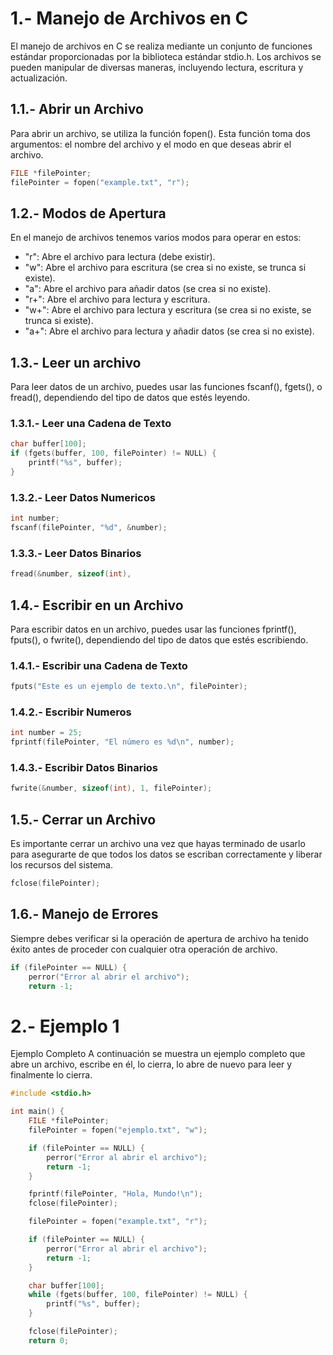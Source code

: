 # 1.- Manejo de Archivos en C

El manejo de archivos en C se realiza mediante un conjunto de funciones estándar proporcionadas por la biblioteca estándar stdio.h. 
Los archivos se pueden manipular de diversas maneras, incluyendo lectura, escritura y actualización.

## 1.1.- Abrir un Archivo
Para abrir un archivo, se utiliza la función fopen(). 
Esta función toma dos argumentos: el nombre del archivo y el modo en que deseas abrir el archivo.

```c
FILE *filePointer;
filePointer = fopen("example.txt", "r");
```

## 1.2.- Modos de Apertura

En el manejo de archivos tenemos varios modos para operar en estos: 

* "r": Abre el archivo para lectura (debe existir).
* "w": Abre el archivo para escritura (se crea si no existe, se trunca si existe).
* "a": Abre el archivo para añadir datos (se crea si no existe).
* "r+": Abre el archivo para lectura y escritura.
* "w+": Abre el archivo para lectura y escritura (se crea si no existe, se trunca si existe).
* "a+": Abre el archivo para lectura y añadir datos (se crea si no existe).

## 1.3.- Leer un archivo

Para leer datos de un archivo, puedes usar las funciones fscanf(), fgets(), o fread(), dependiendo del tipo de datos que estés leyendo.

### 1.3.1.- Leer una Cadena de Texto

```c
char buffer[100];
if (fgets(buffer, 100, filePointer) != NULL) {
    printf("%s", buffer);
}
```

### 1.3.2.- Leer Datos Numericos

```c
int number;
fscanf(filePointer, "%d", &number);
```

### 1.3.3.- Leer Datos Binarios

```c
fread(&number, sizeof(int),
```

## 1.4.- Escribir en un Archivo
Para escribir datos en un archivo, puedes usar las funciones fprintf(), fputs(), o fwrite(), 
dependiendo del tipo de datos que estés escribiendo.


### 1.4.1.- Escribir una Cadena de Texto

```c
fputs("Este es un ejemplo de texto.\n", filePointer);
```

### 1.4.2.- Escribir Numeros

```c
int number = 25;
fprintf(filePointer, "El número es %d\n", number);
```

### 1.4.3.- Escribir Datos Binarios

```c
fwrite(&number, sizeof(int), 1, filePointer);
```

## 1.5.- Cerrar un Archivo
Es importante cerrar un archivo una vez que hayas terminado de usarlo para asegurarte de que todos los datos 
se escriban correctamente y liberar los recursos del sistema.

```c
fclose(filePointer);
```

## 1.6.- Manejo de Errores
Siempre debes verificar si la operación de apertura de archivo ha tenido éxito antes de proceder con cualquier otra operación de archivo.

```c
if (filePointer == NULL) {
    perror("Error al abrir el archivo");
    return -1;
```

# 2.- Ejemplo 1

Ejemplo Completo
A continuación se muestra un ejemplo completo que abre un archivo, escribe en él, lo cierra, 
lo abre de nuevo para leer y finalmente lo cierra.

```c
#include <stdio.h>

int main() {
    FILE *filePointer;
    filePointer = fopen("ejemplo.txt", "w");

    if (filePointer == NULL) {
        perror("Error al abrir el archivo");
        return -1;
    }

    fprintf(filePointer, "Hola, Mundo!\n");
    fclose(filePointer);

    filePointer = fopen("example.txt", "r");

    if (filePointer == NULL) {
        perror("Error al abrir el archivo");
        return -1;
    }

    char buffer[100];
    while (fgets(buffer, 100, filePointer) != NULL) {
        printf("%s", buffer);
    }

    fclose(filePointer);
    return 0;
```

